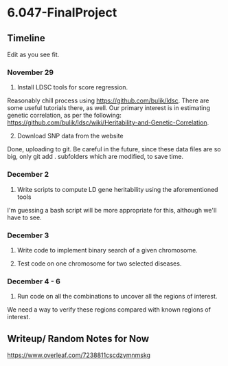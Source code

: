 # 6.047-FinalProject

## Timeline 

Edit as you see fit.

### November 29
1. Install LDSC tools for score regression.

Reasonably chill process using https://github.com/bulik/ldsc. There are some useful tutorials there, as well. Our primary interest is in estimating genetic correlation, as per the following: https://github.com/bulik/ldsc/wiki/Heritability-and-Genetic-Correlation.

2. Download SNP data from the website

Done, uploading to git. Be careful in the future, since these data files are so big, only git add . subfolders which are modified, to save time.

### December 2

1. Write scripts to compute LD gene heritability using the aforementioned tools

I'm guessing a bash script will be more appropriate for this, although we'll have to see.

### December 3

1. Write code to implement binary search of a given chromosome.

2. Test code on one chromosome for two selected diseases.

### December 4 -  6

1. Run code on all the combinations to uncover all the regions of interest.

We need a way to verify these regions compared with known regions of interest.

## Writeup/ Random Notes for Now

https://www.overleaf.com/7238811cscdzymnmskg
